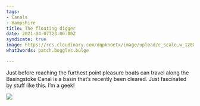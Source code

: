 ```yaml
---
tags:
- Canals
- Hampshire
title: The floating digger
date: 2021-04-07T23:00:00Z
syndicate: true
image: https://res.cloudinary.com/dqpknoetx/image/upload/c_scale,w_1200/v1617914515/B49A1D13-2280-43BC-AADF-99B1F92233BC_hfgtrd.jpg
what3words: patch.boggles.bulge

---
```

Just before reaching the furthest point pleasure boats can travel along the Basingstoke Canal is a basin that’s recently been cleared. Just fascinated by stuff like this. I’m a geek!

![](https://res.cloudinary.com/dqpknoetx/image/upload/c_scale,w_1200/v1617914515/B49A1D13-2280-43BC-AADF-99B1F92233BC_hfgtrd.jpg)